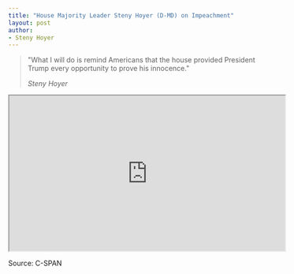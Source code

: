 ```yaml
---
title: "House Majority Leader Steny Hoyer (D-MD) on Impeachment"
layout: post
author:
- Steny Hoyer
---
```


> "What I will do is remind Americans that the house provided President Trump every opportunity to prove his innocence."
>
> <cite>Steny Hoyer</cite>

<iframe width="560" height="315" src="https://www.youtube.com/embed/JMVlL3uPEuw" title="Steny Hoyer"></iframe>

Source: C-SPAN
